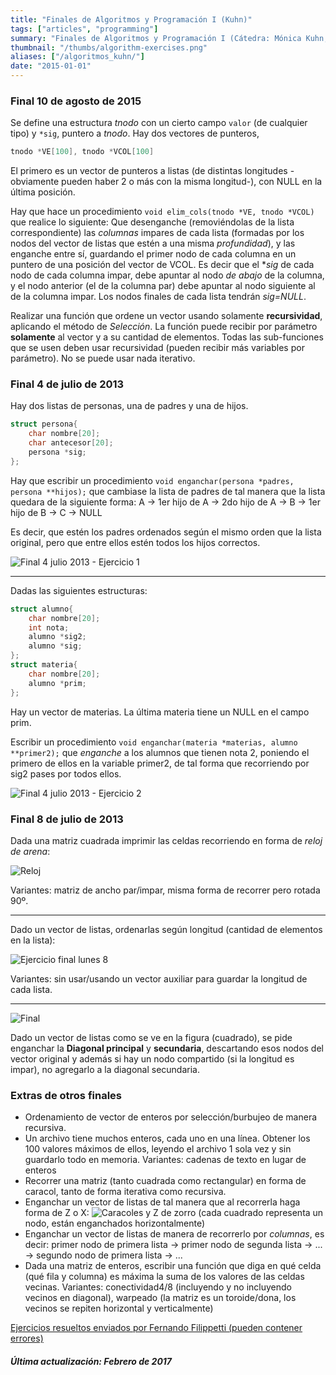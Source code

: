 ```yaml
---
title: "Finales de Algoritmos y Programación I (Kuhn)"
tags: ["articles", "programming"]
summary: "Finales de Algoritmos y Programación I (Cátedra: Mónica Kuhn, FIUBA)"
thumbnail: "/thumbs/algorithm-exercises.png"
aliases: ["/algoritmos_kuhn/"]
date: "2015-01-01"
---
```


### Final 10 de agosto de 2015
Se define una estructura *tnodo* con un cierto campo `valor` (de cualquier tipo) y `*sig`, puntero a *tnodo*. Hay dos vectores de punteros, 
```c
tnodo *VE[100], tnodo *VCOL[100]
```

El primero es un vector de punteros a listas (de distintas longitudes -obviamente pueden haber 2 o más con la misma longitud-), con NULL en la última posición.

Hay que hace un procedimiento `void elim_cols(tnodo *VE, tnodo *VCOL)` que realice lo siguiente: Que desenganche (removiéndolas de la lista correspondiente) las *columnas* impares de cada lista (formadas por los nodos del vector de listas que estén a una misma *profundidad*), y las enganche entre sí, guardando el primer nodo de cada columna en un puntero de una posición del vector de VCOL. Es decir que el **sig* de cada nodo de cada columna impar, debe apuntar al nodo *de abajo* de la columna, y el nodo anterior (el de la columna par) debe apuntar al nodo siguiente al de la columna impar. Los nodos finales de cada lista tendrán *sig=NULL*.

Realizar una función que ordene un vector usando solamente **recursividad**, aplicando el método de *Selección*. La función puede recibir por parámetro **solamente** al vector y a su cantidad de elementos. Todas las sub-funciones que se usen deben usar recursividad (pueden recibir más variables por parámetro). No se puede usar nada iterativo.
### Final 4 de julio de 2013

Hay dos listas de personas, una de padres y una de hijos.

```c
struct persona{
	char nombre[20];
	char antecesor[20];
	persona *sig;
};
```

Hay que escribir un procedimiento `void enganchar(persona *padres, persona **hijos);` que cambiase la lista de padres de tal manera que la lista quedara de la siguiente forma: A → 1er hijo de A → 2do hijo de A → B → 1er hijo de B → C → NULL

Es decir, que estén los padres ordenados según el mismo orden que la lista original, pero que entre ellos estén todos los hijos correctos.

![Final 4 julio 2013 - Ejercicio 1](/images/algo1_1.png)

***

Dadas las siguientes estructuras:

```c
struct alumno{
	char nombre[20];
	int nota;
	alumno *sig2;
	alumno *sig;
};
struct materia{
	char nombre[20];
	alumno *prim;
};
```

Hay un vector de materias. La última materia tiene un NULL en el campo prim.

Escribir un procedimiento `void enganchar(materia *materias, alumno **primer2);` que *enganche* a los alumnos que tienen nota 2, poniendo el primero de ellos en la variable primer2, de tal forma que recorriendo por sig2 pases por todos ellos.

![Final 4 julio 2013 - Ejercicio 2](/images/algo1_2.png)

### Final 8 de julio de 2013
Dada una matriz cuadrada imprimir las celdas recorriendo en forma de *reloj de arena*:

![Reloj](/images/reloj.png)

Variantes: matriz de ancho par/impar, misma forma de recorrer pero rotada 90º.

***

Dado un vector de listas, ordenarlas según longitud (cantidad de elementos en la lista):

![Ejercicio final lunes 8](/images/ejlunes.png)

Variantes: sin usar/usando un vector auxiliar para guardar la longitud de cada lista.

***

![Final](/images/diagonales.png)

Dado un vector de listas como se ve en la figura (cuadrado), se pide enganchar la **Diagonal principal** y **secundaria**, descartando esos nodos del vector original y además si hay un nodo compartido (si la longitud es impar), no agregarlo a la diagonal secundaria.
### Extras de otros finales

* Ordenamiento de vector de enteros por selección/burbujeo de manera recursiva.
* Un archivo tiene muchos enteros, cada uno en una línea. Obtener los 100 valores máximos de ellos, leyendo el archivo 1 sola vez y sin guardarlo todo en memoria. Variantes: cadenas de texto en lugar de enteros
* Recorrer una matriz (tanto cuadrada como rectangular) en forma de caracol, tanto de forma iterativa como recursiva.
* Enganchar un vector de listas de tal manera que al recorrerla haga forma de Z o X: ![Caracoles y Z de zorro](/images/caracoles.png) (cada cuadrado representa un nodo, están enganchados horizontalmente)
* Enganchar un vector de listas de manera de recorrerlo por *columnas*, es decir: primer nodo de primera lista → primer nodo de segunda lista → ... → segundo nodo de primera lista → ...
* Dada una matriz de enteros, escribir una función que diga en qué celda (qué fila y columna) es máxima la suma de los valores de las celdas vecinas. Variantes: conectividad4/8 (incluyendo y no incluyendo vecinos en diagonal), warpeado (la matriz es un toroide/dona, los vecinos se repiten horizontal y verticalmente)

[Ejercicios resueltos enviados por Fernando Filippetti (pueden contener errores)](/downloads/practica_kuhn_ffilippetti.zip)

##### Última actualización: Febrero de 2017

